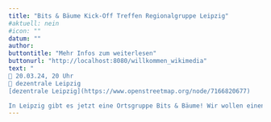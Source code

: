 ```yaml
---
title: "Bits & Bäume Kick-Off Treffen Regionalgruppe Leipzig"
#aktuell: nein
#icon: ""
datum: ""
author: 
buttontitle: "Mehr Infos zum weiterlesen"
buttonurl: "http://localhost:8080/willkommen_wikimedia"
text: "
📆 20.03.24, 20 Uhr
📍 dezentrale Leipzig
[dezentrale Leipzig](https://www.openstreetmap.org/node/7166820677)

In Leipzig gibt es jetzt eine Ortsgruppe Bits & Bäume! Wir wollen einen offenen Austauschraum für Menschen mit unterschiedlichen Hintergründen schaffen und setzen uns gemeinsam für eine ökologische und sozial gerechte Digitalisierung ein. Wenn du Lust auf das Thema hast und uns kennenlernen willst, komm zu unserem Kick-Off Treffen am 20.3. um 20 Uhr in die dezentrale Leipzig. Dort stellen wir Bits & Bäume vor, es gibt Snacks, Getränke und Zeit für Netzwerken, sowie einen Input zu Digitalisierung & Nachhaltigkeit. Wir freuen uns auf dich!"
---
```


